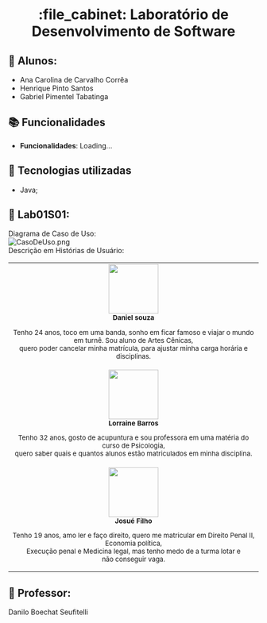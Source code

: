 <h1 align="center">:file_cabinet: Laboratório de Desenvolvimento de Software</h1>

## :memo: Alunos:
* Ana Carolina de Carvalho Corrêa
* Henrique Pinto Santos
* Gabriel Pimentel Tabatinga

## :books: Funcionalidades
* <b>Funcionalidades</b>: Loading...

## :wrench: Tecnologias utilizadas
* Java;

## :rocket: Lab01S01:
Diagrama de Caso de Uso:
<br/>
![CasoDeUso.png](..%2FLDS%2FCasoDeUso.png)
<br/>
Descrição em Histórias de Usuário:
<table>
  <tr>
    <td align="center">
        <img src="https://images.unsplash.com/flagged/photo-1570612861542-284f4c12e75f?ixlib=rb-4.0.3&ixid=M3wxMjA3fDB8MHxzZWFyY2h8M3x8cGVzc29hfGVufDB8fDB8fHww&auto=format&fit=crop&w=400&q=60" width="100px;"/><br>
        <sub>
          <b>Daniel souza</b>
            <p>Tenho 24 anos, toco em uma banda, sonho em ficar famoso e viajar o mundo em turnê. Sou aluno de Artes Cênicas,<br/> quero poder cancelar 
                minha matrícula, para ajustar minha carga horária e disciplinas.</p>
        </sub>
    </td>
  </tr>
<tr>
    <td align="center">
        <img src="https://images.unsplash.com/photo-1499952127939-9bbf5af6c51c?ixlib=rb-4.0.3&ixid=M3wxMjA3fDB8MHxzZWFyY2h8MTF8fHBlc3NvYXxlbnwwfHwwfHx8MA%3D%3D&auto=format&fit=crop&w=400&q=60" width="100px;"/><br>
        <sub>
          <b>Lorraine Barros</b>
            <p>Tenho 32 anos, gosto de acupuntura e sou professora em uma matéria do curso de Psicologia,<br/> quero 
            saber quais e quantos alunos estão matriculados em minha disciplina.</p>
        </sub>
    </td>
  </tr>
<tr>
    <td align="center">
        <img src="https://images.unsplash.com/photo-1500048993953-d23a436266cf?ixlib=rb-4.0.3&ixid=M3wxMjA3fDB8MHxzZWFyY2h8MTV8fHBlc3NvYXxlbnwwfHwwfHx8MA%3D%3D&auto=format&fit=crop&w=400&q=60" width="100px;"/><br>
        <sub>
          <b>Josué Filho</b>
            <p>Tenho 19 anos, amo ler e faço direito, quero me matricular em Direito Penal II, Economia política, <br/>Execução penal e Medicina legal, 
               mas tenho medo de a turma lotar e <br/>não conseguir vaga.</p>
        </sub>
    </td>
  </tr>
</table>

## :dart: Professor:
Danilo Boechat Seufitelli
